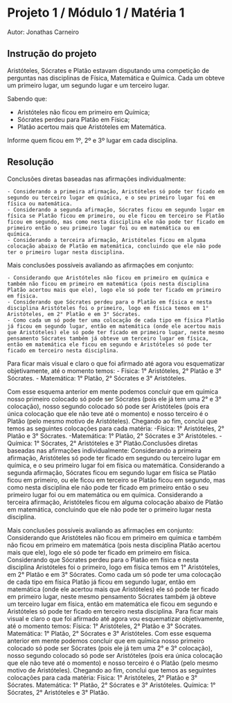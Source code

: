 # Projeto 1 / Módulo 1 / Matéria 1

Autor: Jonathas Carneiro

## Instrução do projeto

Aristóteles, Sócrates e Platão estavam disputando uma competição de perguntas nas disciplinas de Física, Matemática e Química. Cada um obteve um primeiro lugar, um segundo lugar e um terceiro lugar.

Sabendo que:

- Aristóteles não ficou em primeiro em Química;
- Sócrates perdeu para Platão em Física;
- Platão acertou mais que Aristóteles em Matemática.

Informe quem ficou em 1º, 2º e 3º lugar em cada disciplina.

## Resolução

Conclusões diretas baseadas nas afirmações individualmente:

    - Considerando a primeira afirmação, Aristóteles só pode ter ficado em segundo ou terceiro lugar em química, e o seu primeiro lugar foi em física ou matemática.
    - Considerando a segunda afirmação, Sócrates ficou em segundo lugar em física se Platão ficou em primeiro, ou ele ficou em terceiro se Platão ficou em segundo, mas como nesta disciplina ele não pode ter ficado em primeiro então o seu primeiro lugar foi ou em matemática ou em química.
    - Considerando a terceira afirmação, Aristóteles ficou em alguma colocação abaixo de Platão em matemática, concluindo que ele não pode ter o primeiro lugar nesta disciplina.

Mais conclusões possíveis avaliando as afirmações em conjunto:

    - Considerando que Aristóteles não ficou em primeiro em química e também não ficou em primeiro em matemática (pois nesta disciplina Platão acertou mais que ele), logo ele só pode ter ficado em primeiro em física.
    - Considerando que Sócrates perdeu para o Platão em física e nesta disciplina Aristóteles foi o primeiro, logo em física temos em 1° Aristóteles, em 2° Platão e em 3° Sócrates.
    - Como cada um só pode ter uma colocação de cada tipo em física Platão já ficou em segundo lugar, então em matemática (onde ele acertou mais que Aristóteles) ele só pode ter ficado em primeiro lugar, neste mesmo pensamento Sócrates também já obteve um terceiro lugar em física, então em matemática ele ficou em segundo e Aristóteles só pode ter ficado em terceiro nesta disciplina.

Para ficar mais visual e claro o que foi afirmado até agora vou esquematizar objetivamente, até o momento temos: - Física: 1° Aristóteles, 2° Platão e 3° Sócrates. - Matemática: 1° Platão, 2° Sócrates e 3° Aristóteles.

Com esse esquema anterior em mente podemos concluir que em química nosso primeiro colocado só pode ser Sócrates (pois ele já tem uma 2° e 3° colocação), nosso segundo colocado só pode ser Aristóteles (pois era única colocação que ele não teve até o momento) e nosso terceiro é o Platão (pelo mesmo motivo de Aristóteles).
Chegando ao fim, conclui que temos as seguintes colocações para cada matéria:
-Física: 1° Aristóteles, 2° Platão e 3° Sócrates.
-Matemática: 1° Platão, 2° Sócrates e 3° Aristóteles.
-Química: 1° Sócrates, 2° Aristóteles e 3° Platão.Conclusões diretas baseadas nas afirmações individualmente:
Considerando a primeira afirmação, Aristóteles só pode ter ficado em segundo ou terceiro lugar em química, e o seu primeiro lugar foi em física ou matemática.
Considerando a segunda afirmação, Sócrates ficou em segundo lugar em física se Platão ficou em primeiro, ou ele ficou em terceiro se Platão ficou em segundo, mas como nesta disciplina ele não pode ter ficado em primeiro então o seu primeiro lugar foi ou em matemática ou em química.
Considerando a terceira afirmação, Aristóteles ficou em alguma colocação abaixo de Platão em matemática, concluindo que ele não pode ter o primeiro lugar nesta disciplina.

Mais conclusões possíveis avaliando as afirmações em conjunto:
Considerando que Aristóteles não ficou em primeiro em química e também não ficou em primeiro em matemática (pois nesta disciplina Platão acertou mais que ele), logo ele só pode ter ficado em primeiro em física.
Considerando que Sócrates perdeu para o Platão em física e nesta disciplina Aristóteles foi o primeiro, logo em física temos em 1° Aristóteles, em 2° Platão e em 3° Sócrates.
Como cada um só pode ter uma colocação de cada tipo em física Platão já ficou em segundo lugar, então em matemática (onde ele acertou mais que Aristóteles) ele só pode ter ficado em primeiro lugar, neste mesmo pensamento Sócrates também já obteve um terceiro lugar em física, então em matemática ele ficou em segundo e Aristóteles só pode ter ficado em terceiro nesta disciplina.
Para ficar mais visual e claro o que foi afirmado até agora vou esquematizar objetivamente, até o momento temos:
Física: 1° Aristóteles, 2° Platão e 3° Sócrates.
Matemática: 1° Platão, 2° Sócrates e 3° Aristóteles.
Com esse esquema anterior em mente podemos concluir que em química nosso primeiro colocado só pode ser Sócrates (pois ele já tem uma 2° e 3° colocação), nosso segundo colocado só pode ser Aristóteles (pois era única colocação que ele não teve até o momento) e nosso terceiro é o Platão (pelo mesmo motivo de Aristóteles).
Chegando ao fim, conclui que temos as seguintes colocações para cada matéria:
Física: 1° Aristóteles, 2° Platão e 3° Sócrates.
Matemática: 1° Platão, 2° Sócrates e 3° Aristóteles.
Química: 1° Sócrates, 2° Aristóteles e 3° Platão.
